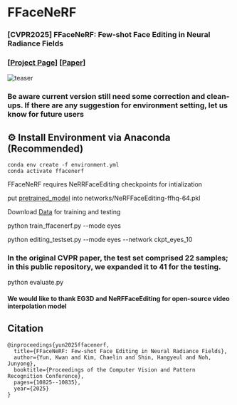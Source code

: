# FFaceNeRF
### [CVPR2025] FFaceNeRF: Few-shot Face Editing in Neural Radiance Fields

### [[Project Page](https://kwanyun.github.io/FFaceNeRF_page/)] [[Paper](https://arxiv.org/abs/2503.08417)]

![teaser](https://github.com/user-attachments/assets/b51980f8-29ae-46ec-a572-6700ae0462ae)

### Be aware current version still need some correction and clean-ups. If there are any suggestion for environment setting, let us know for future users



## :gear: Install Environment via Anaconda (Recommended)
    conda env create -f environment.yml
    conda activate ffacenerf


FFaceNeRF requires NeRRFaceEditing checkpoints for intialization

put [pretrained_model](https://drive.google.com/file/d/1N4y3leKEF7rbMVNbpYUYtNnaO4WVDln1/view?usp=drive_link) into networks/NeRFFaceEditing-ffhq-64.pkl

Download [Data](https://drive.google.com/file/d/16ha-UeU2uLZu7YNYPXw-I1yIHyav2E0O/view?usp=drive_link) for training and testing

python train_ffacenerf.py --mode eyes



python editing_testset.py --mode eyes --network ckpt_eyes_10

### In the original CVPR paper, the test set comprised 22 samples; in this public repository, we expanded it to 41 for the testing.

python evaluate.py

#### We would like to thank EG3D and NeRFFaceEditing for open-source video interpolation model

## Citation
```
@inproceedings{yun2025ffacenerf,
  title={FFaceNeRF: Few-shot Face Editing in Neural Radiance Fields},
  author={Yun, Kwan and Kim, Chaelin and Shin, Hangyeul and Noh, Junyong},
  booktitle={Proceedings of the Computer Vision and Pattern Recognition Conference},
  pages={10825--10835},
  year={2025}
}
```
